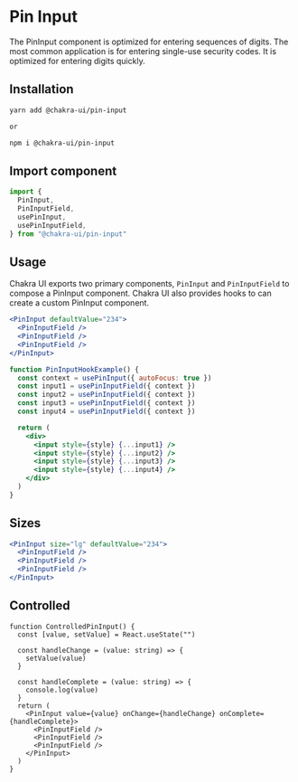# Pin Input

The PinInput component is optimized for entering sequences of digits. The most
common application is for entering single-use security codes. It is optimized
for entering digits quickly.

## Installation

```sh
yarn add @chakra-ui/pin-input

or

npm i @chakra-ui/pin-input
```

## Import component

```jsx
import {
  PinInput,
  PinInputField,
  usePinInput,
  usePinInputField,
} from "@chakra-ui/pin-input"
```

## Usage

Chakra UI exports two primary components, `PinInput` and `PinInputField` to
compose a PinInput component. Chakra UI also provides hooks to can create a
custom PinInput component.

```jsx
<PinInput defaultValue="234">
  <PinInputField />
  <PinInputField />
  <PinInputField />
</PinInput>
```

```jsx
function PinInputHookExample() {
  const context = usePinInput({ autoFocus: true })
  const input1 = usePinInputField({ context })
  const input2 = usePinInputField({ context })
  const input3 = usePinInputField({ context })
  const input4 = usePinInputField({ context })

  return (
    <div>
      <input style={style} {...input1} />
      <input style={style} {...input2} />
      <input style={style} {...input3} />
      <input style={style} {...input4} />
    </div>
  )
}
```

## Sizes

```jsx
<PinInput size="lg" defaultValue="234">
  <PinInputField />
  <PinInputField />
  <PinInputField />
</PinInput>
```

## Controlled

```tsx
function ControlledPinInput() {
  const [value, setValue] = React.useState("")

  const handleChange = (value: string) => {
    setValue(value)
  }

  const handleComplete = (value: string) => {
    console.log(value)
  }
  return (
    <PinInput value={value} onChange={handleChange} onComplete={handleComplete}>
      <PinInputField />
      <PinInputField />
      <PinInputField />
    </PinInput>
  )
}
```
